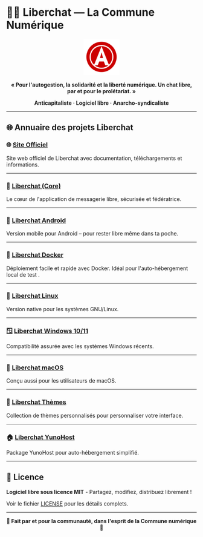 # 🚩✊ Liberchat — La Commune Numérique
<p align="center">
  <img src="assets/icons/256x256/liberchat.png" alt="Logo Liberchat" width="96" height="96" />
</p>  

<p align="center">
  <strong>« Pour l'autogestion, la solidarité et la liberté numérique. Un chat libre, par et pour le prolétariat. »</strong>
</p>

<p align="center">
  <strong>Anticapitaliste · Logiciel libre · Anarcho-syndicaliste</strong>
</p>

---

## 🌐 Annuaire des projets Liberchat

### 🌐 [Site Officiel](https://github.com/Liberchat/Liberchat-site)  
Site web officiel de Liberchat avec documentation, téléchargements et informations.

---

### 💬 [Liberchat (Core)](https://github.com/Liberchat/Liberchat)  
Le cœur de l'application de messagerie libre, sécurisée et fédératrice.

---

### 🤖 [Liberchat Android](https://github.com/Liberchat/Liberchat-android)  
Version mobile pour Android – pour rester libre même dans ta poche.

---

### 🐳 [Liberchat Docker ](https://github.com/Liberchat/Liberchat-docker)  
Déploiement facile et rapide avec Docker. Idéal pour l'auto-hébergement local de test .

---

### 🐧 [Liberchat Linux](https://github.com/Liberchat/Liberchat-Linux)  
Version native pour les systèmes GNU/Linux.

---

### 🪟 [Liberchat Windows 10/11](https://github.com/Liberchat/Liberchat-win10-11)  
Compatibilité assurée avec les systèmes Windows récents.

---

### 🍏 [Liberchat macOS](https://github.com/Liberchat/Liberchat-macOS)  
Conçu aussi pour les utilisateurs de macOS.

---

### 🎨 [Liberchat Thèmes](https://github.com/Liberchat/Liberchat-th-mes)  
Collection de thèmes personnalisés pour personnaliser votre interface.

---

### 🏠 [Liberchat YunoHost](https://github.com/Liberchat/liberchatserver_ynh)  
Package YunoHost pour auto-hébergement simplifié.

---



## 📄 Licence

**Logiciel libre sous licence MIT** - Partagez, modifiez, distribuez librement !

Voir le fichier [LICENSE](./LICENSE) pour les détails complets.

---

<p align="center">
  <strong>🏴 Fait par et pour la communauté, dans l'esprit de la Commune numérique 🏴</strong>
</p>

